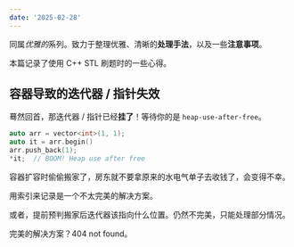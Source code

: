 ```yaml
---
date: '2025-02-28'
---
```


同属*优雅的*系列。致力于整理优雅、清晰的**处理手法**，以及一些**注意事项**。

本篇记录了使用 C++ STL 刷题时的一些心得。

## 容器导致的迭代器 / 指针失效

蓦然回首，那迭代器 / 指针已经**挂了**！等待你的是 `heap-use-after-free`。

```cpp
auto arr = vector<int>(1, 1);
auto it = arr.begin()
arr.push_back(1);
*it;  // BOOM! Heap use after free
```

容器扩容时偷偷搬家了，房东就不要拿原来的水电气单子去收钱了，会变得不幸。

用索引来记录是一个不太完美的解决方案。

或者，提前预判搬家后迭代器该指向什么位置。仍然不完美，只能处理部分情况。

完美的解决方案？404 not found。